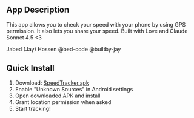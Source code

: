 ## App Description

This app allows you to check your speed with your phone by using GPS permission. It also lets you share your speed. 
Built with Love and Claude Sonnet 4.5 <3

Jabed (Jay) Hossen
@bed-code
@builtby-jay

## Quick Install
1. Download: [SpeedTracker.apk]([https://github.com/builtby-jay/speedtracker-gps/releases/latest/download/SpeedTracker.apk](https://github.com/builtby-jay/speedtracker-gps/blob/main/releases/latest/download/SpeedTracker.apk))
2. Enable "Unknown Sources" in Android settings
3. Open downloaded APK and install
4. Grant location permission when asked
5. Start tracking!
